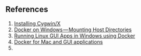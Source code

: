 ## References

1. [Installing Cygwin/X](https://x.cygwin.com/docs/ug/setup.html)
2. [Docker on Windows — Mounting Host Directories](https://rominirani.com/docker-on-windows-mounting-host-directories-d96f3f056a2c)
3. [Running Linux GUI Apps in Windows using Docker](http://manomarks.github.io/2015/12/03/docker-gui-windows.html)
4. ​[Docker for Mac and GUI applications](https://fredrikaverpil.github.io/2016/07/31/docker-for-mac-and-gui-applications/)
5. []()


